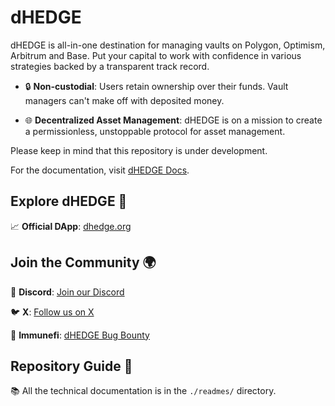 # dHEDGE

dHEDGE is all-in-one destination for managing vaults on Polygon, Optimism, Arbitrum and Base. Put your capital to work with confidence in various strategies backed by a transparent track record.

- 🔒 **Non-custodial**: Users retain ownership over their funds. Vault managers can't make off with deposited money.

- 🌐 **Decentralized Asset Management**: dHEDGE is on a mission to create a permissionless, unstoppable protocol for asset management.

Please keep in mind that this repository is under development.

For the documentation, visit [dHEDGE Docs](https://docs.dhedge.org).

## Explore dHEDGE 🚀

📈 **Official DApp**: [dhedge.org](https://dhedge.org)

## Join the Community 🌍

📣 **Discord**: [Join our Discord](https://discord.gg/BAWTbRA/)

🐦 **X**: [Follow us on X](https://x.com/dhedgeorg)

🔐 **Immunefi**: [dHEDGE Bug Bounty](https://immunefi.com/bug-bounty/dhedge/information/)

## Repository Guide 📖

📚 All the technical documentation is in the `./readmes/` directory.
